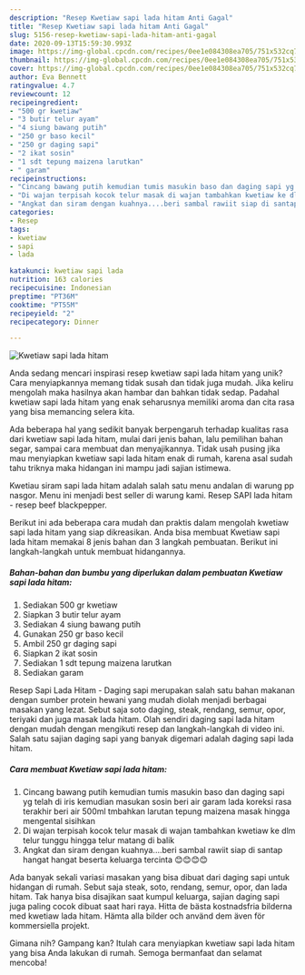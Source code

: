 ```yaml
---
description: "Resep Kwetiaw sapi lada hitam Anti Gagal"
title: "Resep Kwetiaw sapi lada hitam Anti Gagal"
slug: 5156-resep-kwetiaw-sapi-lada-hitam-anti-gagal
date: 2020-09-13T15:59:30.993Z
image: https://img-global.cpcdn.com/recipes/0ee1e084308ea705/751x532cq70/kwetiaw-sapi-lada-hitam-foto-resep-utama.jpg
thumbnail: https://img-global.cpcdn.com/recipes/0ee1e084308ea705/751x532cq70/kwetiaw-sapi-lada-hitam-foto-resep-utama.jpg
cover: https://img-global.cpcdn.com/recipes/0ee1e084308ea705/751x532cq70/kwetiaw-sapi-lada-hitam-foto-resep-utama.jpg
author: Eva Bennett
ratingvalue: 4.7
reviewcount: 12
recipeingredient:
- "500 gr kwetiaw"
- "3 butir telur ayam"
- "4 siung bawang putih"
- "250 gr baso kecil"
- "250 gr daging sapi"
- "2 ikat sosin"
- "1 sdt tepung maizena larutkan"
- " garam"
recipeinstructions:
- "Cincang bawang putih kemudian tumis masukin baso dan daging sapi yg telah di iris kemudian masukan sosin beri air garam lada koreksi rasa terakhir beri air 500ml tmbahkan larutan tepung maizena masak hingga mengental sisihkan"
- "Di wajan terpisah kocok telur masak di wajan tambahkan kwetiaw ke dlm telur tunggu hingga telur matang di balik"
- "Angkat dan siram dengan kuahnya....beri sambal rawiit siap di santap hangat hangat beserta keluarga tercinta 😊😊😊😊"
categories:
- Resep
tags:
- kwetiaw
- sapi
- lada

katakunci: kwetiaw sapi lada 
nutrition: 163 calories
recipecuisine: Indonesian
preptime: "PT36M"
cooktime: "PT55M"
recipeyield: "2"
recipecategory: Dinner

---
```



![Kwetiaw sapi lada hitam](https://img-global.cpcdn.com/recipes/0ee1e084308ea705/751x532cq70/kwetiaw-sapi-lada-hitam-foto-resep-utama.jpg)

Anda sedang mencari inspirasi resep kwetiaw sapi lada hitam yang unik? Cara menyiapkannya memang tidak susah dan tidak juga mudah. Jika keliru mengolah maka hasilnya akan hambar dan bahkan tidak sedap. Padahal kwetiaw sapi lada hitam yang enak seharusnya memiliki aroma dan cita rasa yang bisa memancing selera kita.

Ada beberapa hal yang sedikit banyak berpengaruh terhadap kualitas rasa dari kwetiaw sapi lada hitam, mulai dari jenis bahan, lalu pemilihan bahan segar, sampai cara membuat dan menyajikannya. Tidak usah pusing jika mau menyiapkan kwetiaw sapi lada hitam enak di rumah, karena asal sudah tahu triknya maka hidangan ini mampu jadi sajian istimewa.

Kwetiau siram sapi lada hitam adalah salah satu menu andalan di warung pp nasgor. Menu ini menjadi best seller di warung kami. Resep SAPI lada hitam - resep beef blackpepper.


Berikut ini ada beberapa cara mudah dan praktis dalam mengolah kwetiaw sapi lada hitam yang siap dikreasikan. Anda bisa membuat Kwetiaw sapi lada hitam memakai 8 jenis bahan dan 3 langkah pembuatan. Berikut ini langkah-langkah untuk membuat hidangannya.

<!--inarticleads1-->

##### Bahan-bahan dan bumbu yang diperlukan dalam pembuatan Kwetiaw sapi lada hitam:

1. Sediakan 500 gr kwetiaw
1. Siapkan 3 butir telur ayam
1. Sediakan 4 siung bawang putih
1. Gunakan 250 gr baso kecil
1. Ambil 250 gr daging sapi
1. Siapkan 2 ikat sosin
1. Sediakan 1 sdt tepung maizena larutkan
1. Sediakan  garam


Resep Sapi Lada Hitam - Daging sapi merupakan salah satu bahan makanan dengan sumber protein hewani yang mudah diolah menjadi berbagai masakan yang lezat. Sebut saja soto daging, steak, rendang, semur, opor, teriyaki dan juga masak lada hitam. Olah sendiri daging sapi lada hitam dengan mudah dengan mengikuti resep dan langkah-langkah di video ini. Salah satu sajian daging sapi yang banyak digemari adalah daging sapi lada hitam. 

<!--inarticleads2-->

##### Cara membuat Kwetiaw sapi lada hitam:

1. Cincang bawang putih kemudian tumis masukin baso dan daging sapi yg telah di iris kemudian masukan sosin beri air garam lada koreksi rasa terakhir beri air 500ml tmbahkan larutan tepung maizena masak hingga mengental sisihkan
1. Di wajan terpisah kocok telur masak di wajan tambahkan kwetiaw ke dlm telur tunggu hingga telur matang di balik
1. Angkat dan siram dengan kuahnya....beri sambal rawiit siap di santap hangat hangat beserta keluarga tercinta 😊😊😊😊


Ada banyak sekali variasi masakan yang bisa dibuat dari daging sapi untuk hidangan di rumah. Sebut saja steak, soto, rendang, semur, opor, dan lada hitam. Tak hanya bisa disajikan saat kumpul keluarga, sajian daging sapi juga paling cocok dibuat saat hari raya. Hitta de bästa kostnadsfria bilderna med kwetiaw lada hitam. Hämta alla bilder och använd dem även för kommersiella projekt. 

Gimana nih? Gampang kan? Itulah cara menyiapkan kwetiaw sapi lada hitam yang bisa Anda lakukan di rumah. Semoga bermanfaat dan selamat mencoba!
